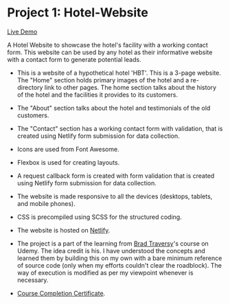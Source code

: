 # Project 1: Hotel-Website

[Live Demo](https://focused-thompson-2db155.netlify.app/index.html)

A Hotel Website to showcase the hotel's facility with a working contact form. This website can be used by any hotel as their informative website with a contact form to generate potential leads.

- This is a website of a hypothetical hotel 'HBT'. This is a 3-page website. The "Home" section holds primary images of the hotel and a re-directory link to other pages.
The home section talks about the history of the hotel and the facilities it provides to its customers.

- The "About" section talks about the hotel and testimonials of the old customers.

- The "Contact" section has a working contact form with validation, that is created using Netlify form submission for data collection.

- Icons are used from Font Awesome.

- Flexbox is used for creating layouts.

- A request callback form is created with form validation that is created using Netlify form submission for data collection.

- The website is made responsive to all the devices (desktops, tablets, and mobile phones).

- CSS is precompiled using SCSS for the structured coding.

- The website is hosted on [Netlify](https://www.netlify.com/).

- The project is a part of the learning from [Brad Traversy](https://github.com/bradtraversy)'s course on Udemy. The idea credit is his. I have understood the concepts and learned them by building this on my own with a bare minimum reference of source code (only when my efforts couldn't clear the roadblock). The way of execution is modified as per my viewpoint whenever is necessary.

- [Course Completion Certificate](https://www.udemy.com/certificate/UC-f1857a3d-62ea-4e0d-9d9e-2f83a9eebb51/).

